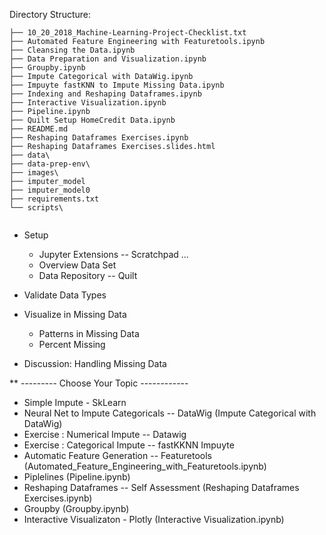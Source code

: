 Directory Structure:

```
├── 10_20_2018_Machine-Learning-Project-Checklist.txt
├── Automated Feature Engineering with Featuretools.ipynb
├── Cleansing the Data.ipynb
├── Data Preparation and Visualization.ipynb
├── Groupby.ipynb
├── Impute Categorical with DataWig.ipynb
├── Impuyte fastKNN to Impute Missing Data.ipynb
├── Indexing and Reshaping Dataframes.ipynb
├── Interactive Visualization.ipynb
├── Pipeline.ipynb
├── Quilt Setup HomeCredit Data.ipynb
├── README.md
├── Reshaping Dataframes Exercises.ipynb
├── Reshaping Dataframes Exercises.slides.html
├── data\
├── data-prep-env\
├── images\
├── imputer_model
├── imputer_model0
├── requirements.txt
└── scripts\
 
```
 * Setup 
    * Jupyter Extensions -- Scratchpad ...
    * Overview Data Set
    * Data Repository -- Quilt

* Validate Data Types

* Visualize in  Missing Data
    * Patterns in Missing Data
    * Percent Missing
    
* Discussion: Handling Missing Data


** --------- Choose Your Topic ------------ 

* Simple Impute - SkLearn
* Neural Net to Impute Categoricals -- DataWig (Impute Categorical with DataWig)
* Exercise : Numerical Impute -- Datawig
* Exercise : Categorical Impute -- fastKKNN Impuyte
* Automatic Feature Generation -- Featuretools (Automated_Feature_Engineering_with_Featuretools.ipynb)
* Piplelines (Pipeline.ipynb)
* Reshaping Dataframes -- Self Assessment (Reshaping Dataframes Exercises.ipynb)
* Groupby (Groupby.ipynb)
* Interactive Visualizaton - Plotly (Interactive Visualization.ipynb)

    